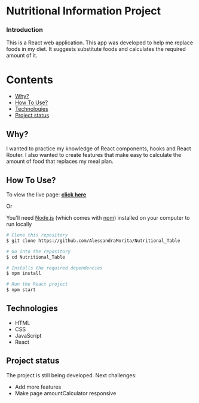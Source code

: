 # Nutritional Information Project
### Introduction

This is a React web application. This app was developed to help me replace foods in my diet. It suggests substitute foods and calculates the required amount of it.

Contents
========

 * [Why?](#why)
 * [How To Use?](#how-to-use)
 * [Technologies](#technologies)
 * [Project status](#project-status)

 
 ## Why?
 
 I wanted to practice my knowledge of React components, hooks and React Router. I also wanted to create features that make easy to calculate the amount of food that replaces my meal plan.
 
 ## How To Use?
 
 To view the live page: **[click here](https://nutritional-info-94609.web.app/)**

 Or
 
 You'll need [Node.js](https://nodejs.org/en/download/) (which comes with [npm](http://npmjs.com)) installed on your computer to run locally
 
 ```bash
# Clone this repository
$ git clone https://github.com/AlessandraMorita/Nutritional_Table

# Go into the repository
$ cd Nutritional_Table

# Installs the required dependencies
$ npm install

# Run the React project
$ npm start
```

## Technologies

* HTML
* CSS
* JavaScript
* React

## Project status

The project is still being developed. Next challenges:

* Add more features
* Make page amountCalculator responsive
